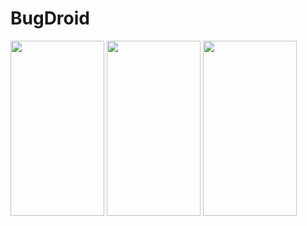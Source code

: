 # BugDroid
<img src="https://user-images.githubusercontent.com/56115673/136071490-5eed6fb4-8bd3-4d70-b9ec-07865c23861a.png" width="150" height="280">  <img src="https://user-images.githubusercontent.com/56115673/136071494-467e622e-7ad1-4786-8f24-0ce13e727afd.png" width="150" height="280">  <img src="https://user-images.githubusercontent.com/56115673/136071501-dc23271e-6812-4037-aa0b-0e4a731d17b5.png" width="150" height="280">
